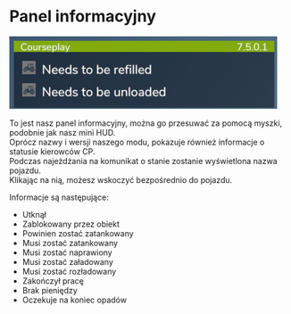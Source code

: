 # Panel informacyjny

![Image](../assets/images/infopanel_0_0_480_130.png)

  
To jest nasz panel informacyjny, można go przesuwać za pomocą myszki, podobnie jak nasz mini HUD.  
Oprócz nazwy i wersji naszego modu, pokazuje również informacje o statusie kierowców CP.  
Podczas najeżdżania na komunikat o stanie zostanie wyświetlona nazwa pojazdu.  
Klikając na nią, możesz wskoczyć bezpośrednio do pojazdu.  

  
Informacje są następujące:  
- Utknął  
- Zablokowany przez obiekt  
- Powinien zostać zatankowany  
- Musi zostać zatankowany  
- Musi zostać naprawiony  
- Musi zostać załadowany  
- Musi zostać rozładowany  
- Zakończył pracę  
- Brak pieniędzy  
- Oczekuje na koniec opadów  

